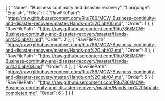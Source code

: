 [
  {
    "Name": "Business continuity and disaster recovery",
    "Language": "English",
    "Files": [
      {
        "RawFilePath": "https://raw.githubusercontent.com/Ritu786/MCW-Business-continuity-and-disaster-recovery/master/Hands-on%20lab/00.md",
        "Order": 1
      },
      {
        "RawFilePath": "https://raw.githubusercontent.com/Ritu786/MCW-Business-continuity-and-disaster-recovery/master/Hands-on%20lab/01.md",
        "Order": 2
      },
      {
        "RawFilePath": "https://raw.githubusercontent.com/Ritu786/MCW-Business-continuity-and-disaster-recovery/master/Hands-on%20lab/02.md",
        "Order": 3
      },
      {
        "RawFilePath": "https://raw.githubusercontent.com/Ritu786/MCW-Business-continuity-and-disaster-recovery/master/Hands-on%20lab/03.md",
        "Order": 4
      },
      {
        "RawFilePath": "https://raw.githubusercontent.com/Ritu786/MCW-Business-continuity-and-disaster-recovery/master/Hands-on%20lab/04.md",
        "Order": 5
      }
      {
        "RawFilePath": "https://raw.githubusercontent.com/Ritu786/MCW-Business-continuity-and-disaster-recovery/master/Hands-on%20lab/lab-completed.md",
        "Order": 6
      }
    ]
  }
]
